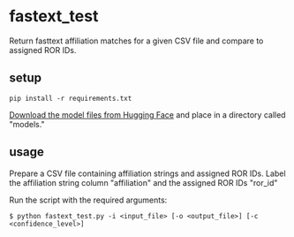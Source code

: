 # fastext_test
Return fasttext affiliation matches for a given CSV file and compare to assigned ROR IDs.

## setup
````
pip install -r requirements.txt
````
[Download the model files from Hugging Face](https://huggingface.co/poodledude/ror-predictor/tree/main) and place in a directory called  "models."

## usage
Prepare a CSV file containing affiliation strings and assigned ROR IDs. Label the affiliation string column "affiliation" and the assigned ROR IDs "ror_id"

Run the script with the required arguments:
````
$ python fastext_test.py -i <input_file> [-o <output_file>] [-c <confidence_level>]
````
